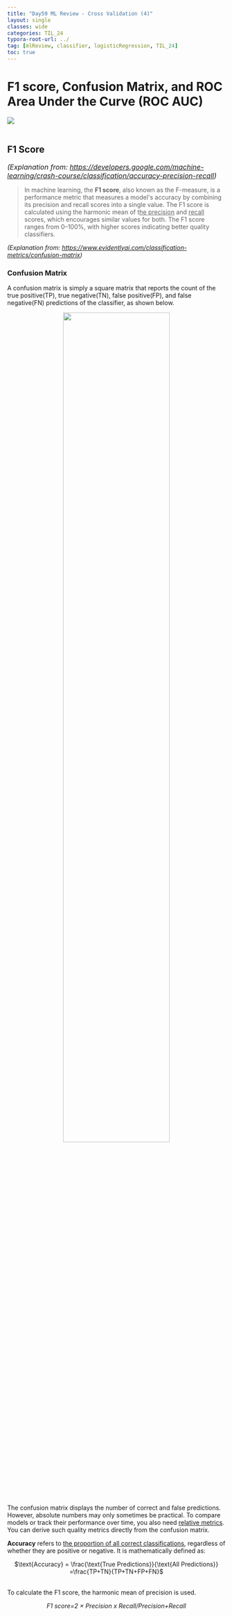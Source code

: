 ```yaml
---
title: "Day59 ML Review - Cross Validation (4)"
layout: single
classes: wide
categories: TIL_24
typora-root-url: ../
tag: [mlReview, classifier, logisticRegression, TIL_24]
toc: true 
---
```


# F1 score, Confusion Matrix, and ROC Area Under the Curve (ROC AUC)

<img src="/blog/images/2024-08-22-TIL24_Day59/A590D840-2DB5-4A2A-9ADB-D19D7037B0BD.jpeg"><br><Br>



## F1 Score

<font size=3pt><I>(Explanation from: https://developers.google.com/machine-learning/crash-course/classification/accuracy-precision-recall)</I></font>

> In machine learning, the **F1 score**, also known as the F-measure, is a performance metric that measures a model's accuracy by combining its precision and recall scores into a single value. The F1 score is calculated using the harmonic mean of t<u>he precision</u> and <u>recall</u> scores, which encourages similar values for both. The F1 score ranges from 0–100%, with higher scores indicating better quality classifiers. <Br>



*(Explanation from: https://www.evidentlyai.com/classification-metrics/confusion-matrix)*

### Confusion Matrix

A confusion matrix is simply a square matrix that reports the count of the true positive(TP), true negative(TN), false positive(FP), and false negative(FN) predictions of the classifier, as shown below. 

<center>
  <img src="/blog/images/2024-08-22-TIL24_Day59/image-20240828161009879.png" width="70%">
</center>



The confusion matrix displays the number of correct and false predictions. However, absolute numbers may only sometimes be practical. To compare models or track their performance over time, you also need <u>relative metrics</u>. You can derive such quality metrics directly from the confusion matrix.

**Accuracy** refers to <u>the proportion of all correct classifications</u>, regardless of whether they are positive or negative. It is mathematically defined as:

<center>
  $\text{Accuracy} = \frac{\text{True Predictions}}{\text{All Predictions}} =\frac{TP+TN}{TP+TN+FP+FN}$ <br><br>
</center>



To calculate the F1 score, the harmonic mean of precision is used.

<center>
  <I>F1 score=2 × Precision x Recall/Precision+Recall</I><br><br>
</center>



<br><br>

